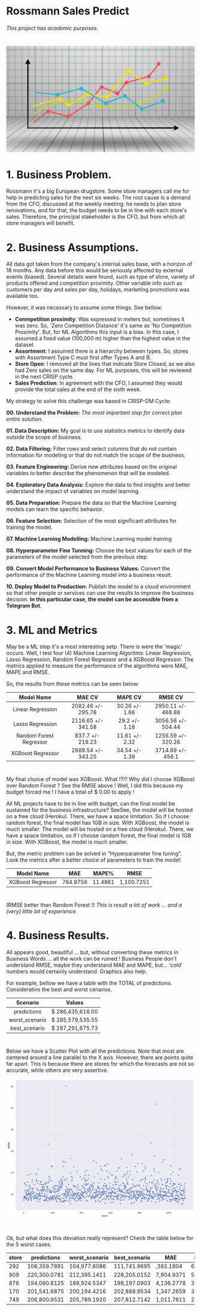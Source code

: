 # Rossmann Sales Predict
###### This project has academic purposes.
# 


![](graph-gc6fdabf68_1280.jpg)

# 1. Business Problem.

Rossmann it's a big European drugstore. Some store managers call me for help in predicting sales for the next six weeks.
The root cause is a demand from the CFO, discussed at the weekly meeting: he needs to plan store renovations, and for that, the budget needs to be in line with each store's sales.
Therefore, the principal stakeholder is the CFO, but from which all store managers will benefit.


# 2. Business Assumptions.

All data got taken from the company's internal sales base, with a horizon of 18 months. Any data before this would be seriously affected by external events (biased).
Several details were found, such as type of store, variety of products offered and competition proximity. Other variable info such as customers per day and sales per day, holidays, marketing promotions was available too.

However, it was necessary to assume some things. See bellow.

- **Conmpetition proximity**: Was expressed in meters but, sometimes it was zero. So, 'Zero Competition Distance' it's same as 'No Competition Proximity'. But, for ML Algorithms this input is a bias. In this case, I assumed a fixed value (100,000 m) higher than the highest value in the dataset.
- **Assortment**: I assumed there is a hierarchy between types. So, stores with Assortment Type C must first offer Types A and B. 
- **Store Open**: I removed all the lines that indicate Store Closed, as we also had Zero sales on the same day. For ML purposes, this will be reviewed in the next CRISP cycle. 
- **Sales Prediction**: In agreement with the CFO, I assumed they would provide the total sales at the end of the sixth week.



My strategy to solve this challenge was based in CRISP-DM Cycle:

**00. Understand the Problem:** _The most important step for correct plan entire solution_.

**01. Data Description:** My goal is to use statistics metrics to identify data outside the scope of business.

**02. Data Filtering:** Filter rows and select columns that do not contain information for modeling or that do not match the scope of the business.

**03. Feature Engineering:** Derive new attributes based on the original variables to better describe the phenomenon that will be modeled.

**04. Exploratory Data Analysis:** Explore the data to find insights and better understand the impact of variables on model learning.

**05. Data Preparation:** Prepare the data so that the Machine Learning models can learn the specific behavior.

**06. Feature Selection:** Selection of the most significant attributes for training the model.

**07. Machine Learning Modelling:** Machine Learning model training

**08. Hyperparameter Fine Tunning:** Choose the best values for each of the parameters of the model selected from the previous step.

**09. Convert Model Performance to Business Values:** Convert the performance of the Machine Learning model into a business result.

**10. Deploy Model to Production:** Publish the model to a cloud environment so that other people or services can use the results to improve the business decision. __In this particular case, the model can be accessible from a Telegram Bot__.

# 3. ML and Metrics

May be a ML step it's a most interesting setp. There is were the 'magic' occurs. Well, I test four (4) Machine Learning Algoritms: Linear Regression, Lasso Regression, Random Forest Regressor and a XGBoost Regressor. The metrics applied to measure the performance of the algorithms were MAE, MAPE and RMSE.

So, the results from these metrics can be seen below:


|       Model Name          |        MAE CV       |     MAPE CV    |      RMSE CV       |
|:-------------------------:|:-------------------:|:--------------:|:------------------:|
| Linear Regression         |  2082.46 +/- 295.78 | 30.26 +/- 1.66 | 2950.11 +/- 468.88 |
| Lasso Regression          |  2116.65 +/- 341.58 | 29.2  +/- 1.18 | 3056.56 +/- 504.44 |
| Random Forest Regressor   |  837.7   +/- 219.23 | 11.61 +/- 2.32 | 1256.59 +/- 320.26 |
| XGBoost Regressor         |  2889.54 +/- 343.25 | 34.54 +/- 1.39 | 3714.69 +/- 456.1  |
# 


My final choice of model was XGBoost.
What !?!? Why did I choose XGBoost over Random Forest ? See the RMSE above !
Well, I did this because my budget forced me ! I have a total of $ 0.00 to apply !

All ML projects have to be in line with budget, can the final model be sustained for the business infrastructure?
SeeSee, the model will be hosted on a free cloud (Heroku). There, we have a space limitation. So if I choose random forest, the final model has 1GB in size. With XGBoost, the model is much smaller. The model will be hosted on a free cloud (Heroku). There, we have a space limitation, so if I choose random forest, the final model is 1GB in size. With XGBoost, the model is much smaller.

But, the metric problem can be solved in "Hyperparameter fine tuning". 
Look the metrics after a better choice of parameters to train the model:


|    Model Name        |     MAE      |    MAPE%    |     RMSE       |
|:--------------------:|:------------:|:-----------:|:--------------:|
|  XGBoost Regressor   |   764.9756   |   11.4861   |   1,100.7251   |
# 
(RMSE better than Random Forest !)
_This is result a lot of work ... and a (very) little bit of experience._


# 4. Business Results.

All appears good, beautiful ... but, without converting these metrics in Business Words ... all the work can be ruined !
Business People don't understand RMSE, maybe they understand MAE and MAPE, but... 'cold' numbers would certainly understand. Graphics also help. 

For example, bellow we have a table with the TOTAL of predictions. Consideratins the best and worst cenarios.

|   Scenario     |      Values      |
|:--------------:|:----------------:|
| predictions    | $ 286,435,616.00 |
| worst_scenario | $ 285,579,535.55 |
| best_scenario  | $ 287,291,675.73 |

# 
Below we have a Scatter Plot with all the predictions. Note that most are centered around a line parallel to the X axis. However, there are points quite far apart. This is because there are stores for which the forecasts are not so accurate, while others are very assertive.

![](scatter_plot.png)
# 
Ok, but what does this deviation really represent? Check the table below for the 5 worst cases.


|store|predictions|worst_scenario|best_scenario|MAE|MAPE|
|-----|-----------|--------------|-------------|---|----|
|292|108,359.7891|104,977.6086|111,741.9695|,382.1804|60.2768|
|909|220,300.0781|212,395.1411|228,205.0152|7,904.9371|51.8675|
|876|194,060.8125|189,924.5347|198,197.0903|4,136.2778|33.7730|
|170|201,541.6875|200,194.4216|202,888.9534|1,347.2659|33.2923|
|749|206,800.9531|205,789.1920|207,812.7142|1,011.7611|28.3049|









